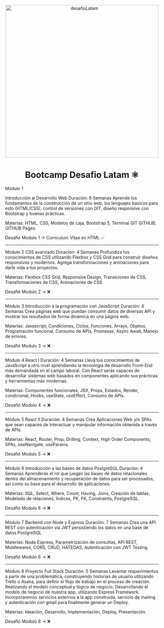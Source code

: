 <div align="center">

<img alt="desafioLatam" src="https://blog.desafiolatam.com/wp-content/uploads/2015/03/desafio-latam-logonegro.png" width="500" />

# Bootcamp Desafio Latam ⚛️

</div>


Módulo 1

Introducción al Desarrollo Web
Duración: 6 Semanas
Aprende los fundamentos de la construcción de un sitio web, los lenguajes básicos para esto (HTML/CSS), control de versiones con GIT, diseño responsive con Bootstrap y buenas prácticas.

Materias: HTML, CSS, Modelos de caja, Bootstrap 5, Terminal GIT GITHUB, GITHUB Pages

Desafió Modulo 1 → Curriculum Vitae en HTML ✅

---------------------------------------------
Módulo 2
CSS avanzado
Duración: 4 Semanas
Profundiza tus conocimientos de CSS utilizando Flexbox y CSS Grid para construir diseños responsivos y modernos. Agrega transformaciones y animaciones para darle vida a tus proyectos.

Materias: Flexbox CSS Grid, Responsive Design, Transiciones de CSS, Transformaciones de CSS, Animaciones de CSS

Desafió Modulo 2 → ❌

---------------------------------------------

Módulo 3
Introducción a la programación con JavaScript
Duración: 4 Semanas
Crea páginas web que puedan consumir datos de diversas API y mostrar los resultados de forma dinámica en una página web.

Materias: Javascript, Condiciones, Ciclos, Funciones, Arrays, Objetos, Programación funcional, Consumo de APIs, Promesas, Async Await, Manejo de errores.

Desafió Modulo 3 → ❌

---------------------------------------------

Módulo 4
React I
Duración: 4 Semanas
Lleva tus conocimientos de JavaScript a otro nivel aprendiendo la tecnología de desarrollo Front-End más demandada en el campo laboral. Con React serás capaces de desarrollar sistemas web basados en componentes aplicando sus prácticas y herramientas más modernas.

Materias: Componentes funcionales, JSX, Props, Estados, Render, condicional, Hooks, useState, useEffect, Consumo de APIs.

Desafió Modulo 4 → ❌

---------------------------------------------


Módulo 5
React II
Duración: 4 Semanas
Crea Aplicaciones Web y/o SPAs que sean capaces de interactuar y manipular información obtenida a través de APIs.

Materias: React, Router, Prop, Drilling, Context, High Order Components, SPAs, useNavigate, useParams.

Desafió Modulo 5 → ❌

---------------------------------------------

Módulo 6
Introducción a las bases de datos PostgreSQL
Duración: 4 Semanas
Aprenderás el rol que juegan las bases de datos relacionales dentro del almacenamiento y recuperación de datos para ser procesados, así como su base para el desarrollo de aplicaciones.

Materias: SQL, Select, Where, Count, Having, Joins, Creación de tablas, Modelado de relaciones, Índices, PK, FK, Constraints, PostgreSQL.

Desafió Modulo 6 → ❌

---------------------------------------------

Módulo 7
Backend con Node y Express
Duración: 7 Semanas
Crea una API REST con autenticación via JWT persistiendo los datos en una base de datos PostgreSQL

Materias: Node Express, Parametrización de consultas, API REST, Middlewares, CORS, CRUD, HATEOAS, Autenticación con JWT Testing.
 
Desafió Modulo 6 → ❌

---------------------------------------------

Módulo 8
Proyecto Full Stack
Duración: 5 Semanas
Levantar requerimientos a partir de una problemática, construyendo historias de usuario utilizando Trello o Asana, para definir el flujo de trabajo en el proceso de creación. Realizando el modelo conceptual y lógico de negocio. Desarrollando el modelo de negocio de nuestra app, utilizando Express Framework. Incorporaremos servicios externos a la app construida, servicio de mailing y autenticación con gmail para finalmente generar un Deploy.

Materias: Ideación, Desarrollo, Implementación, Deploy, Presentación.

Desafió Modulo 8 → ❌





